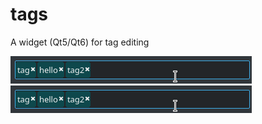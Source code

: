 # tags
A widget (Qt5/Qt6) for tag editing

![TagsLineEdit](screenshot/example-line-edit.png)
![TagsEdit](screenshot/example-line-edit.png)
